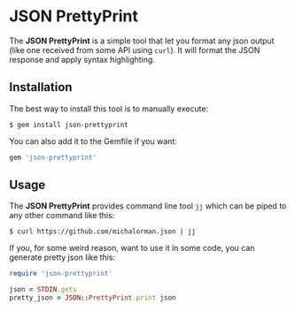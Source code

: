# JSON PrettyPrint

The **JSON PrettyPrint** is a simple tool that let you format any json output (like one received
from some API using `curl`). It will format the JSON response and apply syntax highlighting.

## Installation

The best way to install this tool is to manually execute:

    $ gem install json-prettyprint

You can also add it to the Gemfile if you want:

```ruby
gem 'json-prettyprint'
```

## Usage

The **JSON PrettyPrint** provides command line tool `jj` which can be piped to any other command
like this:

    $ curl https://github.com/michalorman.json | jj

If you, for some weird reason, want to use it in some code, you can generate pretty
json like this:

```ruby
require 'json-prettyprint'

json = STDIN.gets
pretty_json = JSON::PrettyPrint.print json
```
